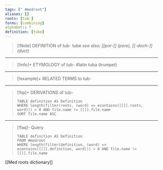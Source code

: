 ```yaml
---
tags: [" #medroot"]
aliases: []
roots: [tub-]
forms: [combining]
alphabet:: T
definition: [tube]
---
```

>[!Note] DEFINITION of tub-
>tube
>*see also: [[por-]] (pore), [[-doch-]] (duct)*
_____
>[!info]+ ETYMOLOGY of tub-
>#latin tuba (trumpet)
_____
>[!example]+ RELATED TERMS to tub-
>
_____
>[!tip]+ DERIVATIONS of tub-
>```dataview
>TABLE definition AS Definition 
>WHERE length(filter(roots, (word) => econtains([[]].roots, word))) > 0 AND file.name != [[]].file.name
>SORT file.name ASC
>```
___
>[!faq]- Query
>```dataview
>TABLE definition AS Definition
>FROM #medroot
>WHERE length(filter(definition, (word) => econtains([[]].definition, word))) > 0 AND file.name != [[]].file.name
>```

[[Med roots dictionary]]